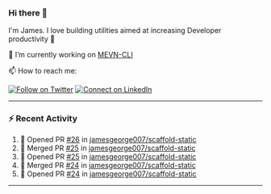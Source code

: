 ### Hi there 👋

I'm James. I love building utilities aimed at increasing Developer productivity :raised_hands: 

🔭 I’m currently working on [MEVN-CLI](https://github.com/madlabsinc/mevn-cli)

📫 How to reach me:

[![Follow on Twitter](https://img.shields.io/badge/--twitter?label=Twitter&logo=Twitter&style=social)](https://twitter.com/james_madhacks) [![Connect on LinkedIn](https://img.shields.io/badge/--linkedin?label=LinkedIn&logo=LinkedIn&style=social)](https://www.linkedin.com/in/jamesgeorge007)

---

### :zap: Recent Activity

<!--START_SECTION:activity-->
1. 💪 Opened PR [#26](https://github.com/jamesgeorge007/scaffold-static/pull/26) in [jamesgeorge007/scaffold-static](https://github.com/jamesgeorge007/scaffold-static)
2. 🎉 Merged PR [#25](https://github.com/jamesgeorge007/scaffold-static/pull/25) in [jamesgeorge007/scaffold-static](https://github.com/jamesgeorge007/scaffold-static)
3. 💪 Opened PR [#25](https://github.com/jamesgeorge007/scaffold-static/pull/25) in [jamesgeorge007/scaffold-static](https://github.com/jamesgeorge007/scaffold-static)
4. 🎉 Merged PR [#24](https://github.com/jamesgeorge007/scaffold-static/pull/24) in [jamesgeorge007/scaffold-static](https://github.com/jamesgeorge007/scaffold-static)
5. 💪 Opened PR [#24](https://github.com/jamesgeorge007/scaffold-static/pull/24) in [jamesgeorge007/scaffold-static](https://github.com/jamesgeorge007/scaffold-static)
<!--END_SECTION:activity-->

---

<!--
**jamesgeorge007/jamesgeorge007** is a ✨ _special_ ✨ repository because its `README.md` (this file) appears on your GitHub profile.

Here are some ideas to get you started:

- 🌱 I’m currently learning ...
- 👯 I’m looking to collaborate on ...
- 🤔 I’m looking for help with ...
- 💬 Ask me about ...
- 😄 Pronouns: ...
- ⚡ Fun fact: ...
-->
